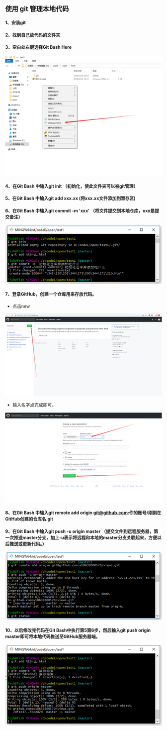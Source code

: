 ## 使用 git 管理本地代码



#### 1、安装git
#### 2、找到自己放代码的文件夹
#### 3、空白处右键选择Git Bash Here

<img src="img/001.png">

#### 4、在Git Bash 中输入git init    （初始化，使此文件夹可以被git管理）
#### 5、在Git Bash 中输入git add xxx.xx    (将xxx.xx文件添加到暂存区)
#### 6、在Git Bash 中输入git commit -m 'xxx'    （将文件提交到本地仓库，xxx是提交备注）

<img src="img/002.png">

#### 7、登录GitHub，创建一个仓库用来存放代码。

+ 点击new

<img src="img/003.png">

+ 输入名字点完成即可。


<img src="img/004.png">


#### 8、在Git Bash 中输入git remote add origin git@github.com:你的账号/刚刚在GitHub创建的仓库名.git

#### 9、在Git Bash 中输入git push -u origin master    （提交文件到远程服务器，第一次推送master分支，加上-u表示将远程和本地的master分支关联起来，方便以后推送或更新代码。）

<img src="img/005.png">

#### 10、以后修改完代码在Git Bash中执行第5第6步，然后输入git push origin master即可将本地代码推送至GitHub服务器端。

<img src="img/006.png">
